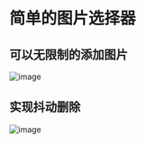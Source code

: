 简单的图片选择器
======================
可以无限制的添加图片
------------------
![image](https://github.com/taoyang5220@126.com/PhotoPicker/2.pic.png)

实现抖动删除
----------------
![image](https://github.com/taoyang5220@126.com/PhotoPicker/3.pic.png)

